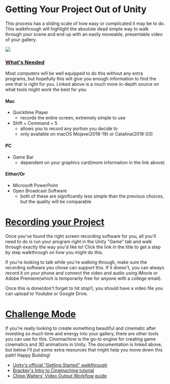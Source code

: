 # Getting Your Project Out of Unity

This process has a sliding scale of how easy or complicated it may be to do. This walkthrough will highlight the absolute dead simple way to walk through your scene and end up with an easily moveable, presentable video of your gallery.

![](https://files.slack.com/files-pri/T0HTW3H0V-F012DUPMTD4/screen_shot_2020-04-27_at_12.05.35_pm.png?pub_secret=5f8e6f0333)

### [What's Needed](https://www.digitaltrends.com/computing/how-to-record-your-computer-screen/)

Most computers will be well equipped to do this without any extra programs, but hopefully this will give you enough information to find the one that is right for you. Linked above is a much more in-depth source on what tools might work the best for you.

#### Mac
- Quicktime Player
  - records the entire screen, extremely simple to use
- Shift + Command + 5
  - allows you to record any portion you decide to
  - only available on macOS Mojave(2018-19) or Catalina(2019-20)

#### PC
- Game Bar
  - dependent on your graphics card(more information in the link above)

#### Either/Or
- Microsoft PowerPoint
- Open Broadcast Software
  - both of these are significantly less simple than the previous choices, but the quality will be comparable

# [Recording your Project](https://youtu.be/2CgGw0QjDlU)

Once you've found the right screen recording software for you, all you'll need to do is run your program right in the Unity "Game" tab and walk through exactly the way you'd like to! Click the link in the title to get a step by step walkthrough on how you might do this.

If you're looking to talk while you're walking through, make sure the recording software you chose can support this. If it doesn't, you can always record it on your phone and connect the video and audio using iMovie or Adobe Premiere(which is temporarily free for anyone with a college email).

Once this is done(don't forget to hit stop!), you should have a video file you can upload to Youtube or Google Drive. 


# [Challenge Mode](https://unity.com/unity/features/editor/art-and-design/cinemachine)

If you're really looking to create something beautiful and cinematic after investing so much time and energy into your gallery, there are other tools you can use for this. Cinemachine is the go-to engine for creating game cinematics and 3D animations in Unity. The documentation is linked above, but below I'll put some extra resources that might help you move down this path! Happy Building!

  - [Unity's official "Getting Started" walkthrough](https://www.youtube.com/watch?v=x6Q5sKXjZOM)
  - [Brackey's Intro to Cinemachine tutorial](https://www.youtube.com/watch?v=Gx9gZ9cfrys)
  - [Chipp Walters' Video Output Workflow guide](https://www.youtube.com/watch?v=Fd85DmMr4pU)
